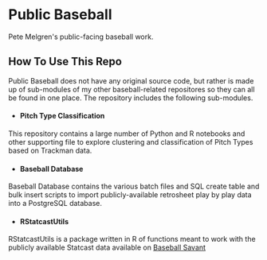 # Public Baseball
Pete Melgren's public-facing baseball work.

## How To Use This Repo
Public Baseball does not have any original source code, but rather is made up of sub-modules of my other baseball-related repositores so they can all be found in one place. The repository includes the following sub-modules. 

- #### Pitch Type Classification
This repository contains a large number of Python and R notebooks and other supporting file to explore clustering and classification of Pitch Types based on Trackman data.

- #### Baseball Database 
Baseball Database contains the various batch files and SQL create table and bulk insert scripts to import publicly-available retrosheet play by play data into a PostgreSQL database.

- #### RStatcastUtils
RStatcastUtils is a package written in R of functions meant to work with the publicly available Statcast data available on [Baseball Savant](https://baseballsavant.mlb.com/)
